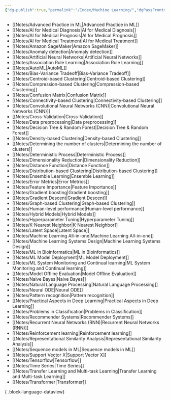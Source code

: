 ```yaml
---
{"dg-publish":true,"permalink":"/Index/Machine Learning/","dgPassFrontmatter":true,"noteIcon":""}
---
```


- [[Notes/Advanced Practice in ML\|Advanced Practice in ML]]
- [[Notes/AI for Medical Diagnosis\|AI for Medical Diagnosis]]
- [[Notes/AI for Medical Prognosis\|AI for Medical Prognosis]]
- [[Notes/AI for Medical Treatment\|AI for Medical Treatment]]
- [[Notes/Amazon SageMaker\|Amazon SageMaker]]
- [[Notes/Anomaly detection\|Anomaly detection]]
- [[Notes/Artificial Neural Networks\|Artificial Neural Networks]]
- [[Notes/Association Rule Learning\|Association Rule Learning]]
- [[Notes/AutoML\|AutoML]]
- [[Notes/Bias-Variance Tradeoff\|Bias-Variance Tradeoff]]
- [[Notes/Centroid-based Clustering\|Centroid-based Clustering]]
- [[Notes/Compression-based Clustering\|Compression-based Clustering]]
- [[Notes/Confusion Matrix\|Confusion Matrix]]
- [[Notes/Connectivity-based Clustering\|Connectivity-based Clustering]]
- [[Notes/Convolutional Neural Networks (CNN)\|Convolutional Neural Networks (CNN)]]
- [[Notes/Cross-Validation\|Cross-Validation]]
- [[Notes/Data preprocessing\|Data preprocessing]]
- [[Notes/Decision Tree & Random Forest\|Decision Tree & Random Forest]]
- [[Notes/Density-based Clustering\|Density-based Clustering]]
- [[Notes/Determining the number of clusters\|Determining the number of clusters]]
- [[Notes/Deterministic Process\|Deterministic Process]]
- [[Notes/Dimensionality Reduction\|Dimensionality Reduction]]
- [[Notes/Distance Function\|Distance Function]]
- [[Notes/Distribution-based Clustering\|Distribution-based Clustering]]
- [[Notes/Ensemble Learning\|Ensemble Learning]]
- [[Notes/Error Metrics\|Error Metrics]]
- [[Notes/Feature Importance\|Feature Importance]]
- [[Notes/Gradient boosting\|Gradient boosting]]
- [[Notes/Gradient Descent\|Gradient Descent]]
- [[Notes/Graph-based Clustering\|Graph-based Clustering]]
- [[Notes/Human-level performance\|Human-level performance]]
- [[Notes/Hybrid Models\|Hybrid Models]]
- [[Notes/Hyperparameter Tuning\|Hyperparameter Tuning]]
- [[Notes/K-Nearest Neighbor\|K-Nearest Neighbor]]
- [[Notes/Latent Space\|Latent Space]]
- [[Notes/Machine Learning All-in-one\|Machine Learning All-in-one]]
- [[Notes/Machine Learning Systems Design\|Machine Learning Systems Design]]
- [[Notes/ML in Bioinformatics\|ML in Bioinformatics]]
- [[Notes/ML Model Deployment\|ML Model Deployment]]
- [[Notes/ML System Monitoring and Continual learning\|ML System Monitoring and Continual learning]]
- [[Notes/Model Offline Evaluation\|Model Offline Evaluation]]
- [[Notes/Naive Bayes\|Naive Bayes]]
- [[Notes/Natural Language Processing\|Natural Language Processing]]
- [[Notes/Neural ODE\|Neural ODE]]
- [[Notes/Pattern recognition\|Pattern recognition]]
- [[Notes/Practical Aspects in Deep Learning\|Practical Aspects in Deep Learning]]
- [[Notes/Problems in Classification\|Problems in Classification]]
- [[Notes/Recommender Systems\|Recommender Systems]]
- [[Notes/Recurrent Neural Networks (RNN)\|Recurrent Neural Networks (RNN)]]
- [[Notes/Reinforcement learning\|Reinforcement learning]]
- [[Notes/Representational Similarity Analysis\|Representational Similarity Analysis]]
- [[Notes/Sequence models in ML\|Sequence models in ML]]
- [[Notes/Support Vector X\|Support Vector X]]
- [[Notes/Tensorflow\|Tensorflow]]
- [[Notes/Time Series\|Time Series]]
- [[Notes/Transfer Learning and Multi-task Learning\|Transfer Learning and Multi-task Learning]]
- [[Notes/Transformer\|Transformer]]

{ .block-language-dataview}